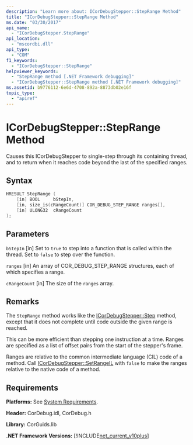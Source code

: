```yaml
---
description: "Learn more about: ICorDebugStepper::StepRange Method"
title: "ICorDebugStepper::StepRange Method"
ms.date: "03/30/2017"
api_name:
  - "ICorDebugStepper.StepRange"
api_location:
  - "mscordbi.dll"
api_type:
  - "COM"
f1_keywords:
  - "ICorDebugStepper::StepRange"
helpviewer_keywords:
  - "StepRange method [.NET Framework debugging]"
  - "ICorDebugStepper::StepRange method [.NET Framework debugging]"
ms.assetid: b9776112-6e6d-4708-892a-8873db02e16f
topic_type:
  - "apiref"
---
```

# ICorDebugStepper::StepRange Method

Causes this ICorDebugStepper to single-step through its containing thread, and to return when it reaches code beyond the last of the specified ranges.

## Syntax

```cpp
HRESULT StepRange (
    [in] BOOL     bStepIn,
    [in, size_is(cRangeCount)] COR_DEBUG_STEP_RANGE ranges[],
    [in] ULONG32  cRangeCount
);
```

## Parameters

 `bStepIn`
 [in] Set to `true` to step into a function that is called within the thread. Set to `false` to step over the function.

 `ranges`
 [in] An array of COR_DEBUG_STEP_RANGE structures, each of which specifies a range.

 `cRangeCount`
 [in] The size of the `ranges` array.

## Remarks

 The `StepRange` method works like the [ICorDebugStepper::Step](icordebugstepper-step-method.md) method, except that it does not complete until code outside the given range is reached.

 This can be more efficient than stepping one instruction at a time. Ranges are specified as a list of offset pairs from the start of the stepper's frame.

 Ranges are relative to the common intermediate language (CIL) code of a method. Call [ICorDebugStepper::SetRangeIL](icordebugstepper-setrangeil-method.md) with `false` to make the ranges relative to the native code of a method.

## Requirements

 **Platforms:** See [System Requirements](../../get-started/system-requirements.md).

 **Header:** CorDebug.idl, CorDebug.h

 **Library:** CorGuids.lib

 **.NET Framework Versions:** [!INCLUDE[net_current_v10plus](../../../../includes/net-current-v10plus-md.md)]
